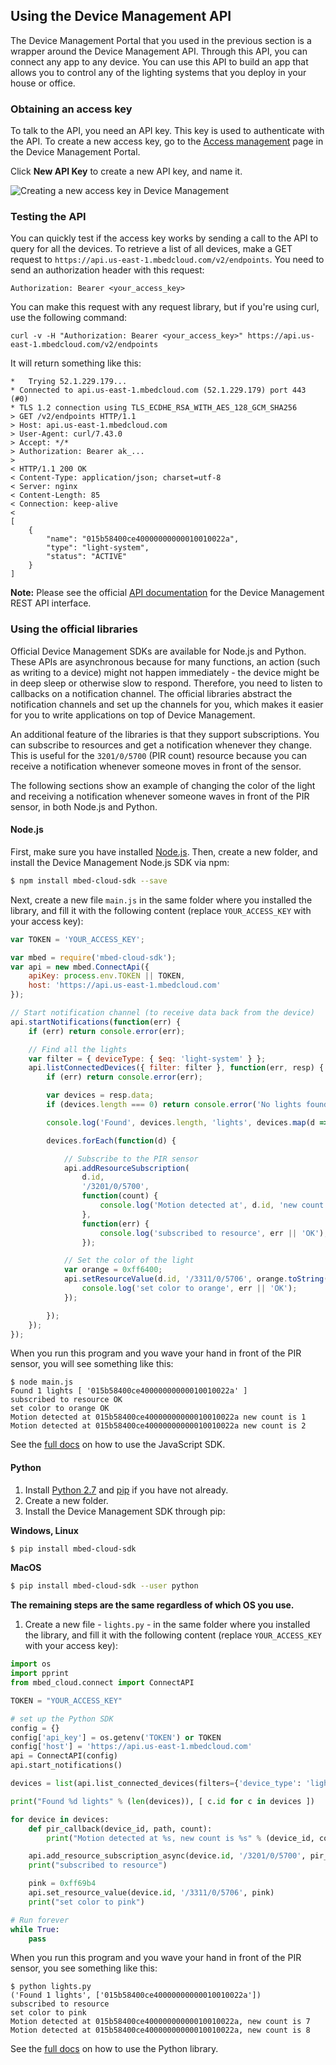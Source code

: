 ## Using the Device Management API

The Device Management Portal that you used in the previous section is a wrapper around the Device Management API. Through this API, you can connect any app to any device. You can use this API to build an app that allows you to control any of the lighting systems that you deploy in your house or office.

### Obtaining an access key

To talk to the API, you need an API key. This key is used to authenticate with the API. To create a new access key, go to the [Access management](https://portal.mbedcloud.com/access/keys) page in the Device Management Portal.

Click **New API Key** to create a new API key, and name it.

<span class="images">![Creating a new access key in Device Management](https://s3-us-west-2.amazonaws.com/cloud-docs-images/lights14.png)</span>

### Testing the API

You can quickly test if the access key works by sending a call to the API to query for all the devices. To retrieve a list of all devices, make a GET request to `https://api.us-east-1.mbedcloud.com/v2/endpoints`. You need to send an authorization header with this request:

```
Authorization: Bearer <your_access_key>
```

You can make this request with any request library, but if you're using curl, use the following command:

```
curl -v -H "Authorization: Bearer <your_access_key>" https://api.us-east-1.mbedcloud.com/v2/endpoints
```

It will return something like this:

```
*   Trying 52.1.229.179...
* Connected to api.us-east-1.mbedcloud.com (52.1.229.179) port 443 (#0)
* TLS 1.2 connection using TLS_ECDHE_RSA_WITH_AES_128_GCM_SHA256
> GET /v2/endpoints HTTP/1.1
> Host: api.us-east-1.mbedcloud.com
> User-Agent: curl/7.43.0
> Accept: */*
> Authorization: Bearer ak_...
>
< HTTP/1.1 200 OK
< Content-Type: application/json; charset=utf-8
< Server: nginx
< Content-Length: 85
< Connection: keep-alive
<
[
    {
        "name": "015b58400ce40000000000010010022a",
        "type": "light-system",
        "status": "ACTIVE"
    }
]
```

<span class="notes">**Note:** Please see the official [API documentation](/docs/current/service-api-references/index.html) for the Device Management REST API interface.</span>

### Using the official libraries

Official Device Management SDKs are available for Node.js and Python. These APIs are asynchronous because for many functions, an action (such as writing to a device) might not happen immediately - the device might be in deep sleep or otherwise slow to respond. Therefore, you need to listen to callbacks on a notification channel. The official libraries abstract the notification channels and set up the channels for you, which makes it easier for you to write applications on top of Device Management.

An additional feature of the libraries is that they support subscriptions. You can subscribe to resources and get a notification whenever they change. This is useful for the `3201/0/5700` (PIR count) resource because you can receive a notification whenever someone moves in front of the sensor.

The following sections show an example of changing the color of the light and receiving a notification whenever someone waves in front of the PIR sensor, in both Node.js and Python.

#### Node.js

First, make sure you have installed [Node.js](http://nodejs.org). Then, create a new folder, and install the Device Management Node.js SDK via npm:

```bash
$ npm install mbed-cloud-sdk --save
```

Next, create a new file `main.js` in the same folder where you installed the library, and fill it with the following content (replace `YOUR_ACCESS_KEY` with your access key):

```js
var TOKEN = 'YOUR_ACCESS_KEY';

var mbed = require('mbed-cloud-sdk');
var api = new mbed.ConnectApi({
    apiKey: process.env.TOKEN || TOKEN,
    host: 'https://api.us-east-1.mbedcloud.com'
});

// Start notification channel (to receive data back from the device)
api.startNotifications(function(err) {
    if (err) return console.error(err);

    // Find all the lights
    var filter = { deviceType: { $eq: 'light-system' } };
    api.listConnectedDevices({ filter: filter }, function(err, resp) {
        if (err) return console.error(err);

        var devices = resp.data;
        if (devices.length === 0) return console.error('No lights found...');

        console.log('Found', devices.length, 'lights', devices.map(d => d.id));

        devices.forEach(function(d) {

            // Subscribe to the PIR sensor
            api.addResourceSubscription(
                d.id,
                '/3201/0/5700',
                function(count) {
                    console.log('Motion detected at', d.id, 'new count is', count);
                },
                function(err) {
                    console.log('subscribed to resource', err || 'OK');
                });

            // Set the color of the light
            var orange = 0xff6400;
            api.setResourceValue(d.id, '/3311/0/5706', orange.toString(), function(err) {
                console.log('set color to orange', err || 'OK');
            });

        });
    });
});
```

When you run this program and you wave your hand in front of the PIR sensor, you will see something like this:

```
$ node main.js
Found 1 lights [ '015b58400ce40000000000010010022a' ]
subscribed to resource OK
set color to orange OK
Motion detected at 015b58400ce40000000000010010022a new count is 1
Motion detected at 015b58400ce40000000000010010022a new count is 2
```

See the [full docs](https://cloud.mbed.com/docs/current/mbed-cloud-sdk-javascript/) on how to use the JavaScript SDK.

#### Python

1. Install [Python 2.7](https://www.python.org/downloads/) and [pip](https://pip.pypa.io/en/stable/installing/) if you have not already.
1. Create a new folder.
1. Install the Device Management SDK through pip:

**Windows, Linux**
```bash
$ pip install mbed-cloud-sdk
```
**MacOS**

```bash
$ pip install mbed-cloud-sdk --user python
```
**The remaining steps are the same regardless of which OS you use.**

1. Create a new file - `lights.py` - in the same folder where you installed the library, and fill it with the following content (replace `YOUR_ACCESS_KEY` with your access key):

```python
import os
import pprint
from mbed_cloud.connect import ConnectAPI

TOKEN = "YOUR_ACCESS_KEY"

# set up the Python SDK
config = {}
config['api_key'] = os.getenv('TOKEN') or TOKEN
config['host'] = 'https://api.us-east-1.mbedcloud.com'
api = ConnectAPI(config)
api.start_notifications()

devices = list(api.list_connected_devices(filters={'device_type': 'light-system'}))

print("Found %d lights" % (len(devices)), [ c.id for c in devices ])

for device in devices:
    def pir_callback(device_id, path, count):
        print("Motion detected at %s, new count is %s" % (device_id, count))

    api.add_resource_subscription_async(device.id, '/3201/0/5700', pir_callback)
    print("subscribed to resource")

    pink = 0xff69b4
    api.set_resource_value(device.id, '/3311/0/5706', pink)
    print("set color to pink")

# Run forever
while True:
    pass
```

When you run this program and you wave your hand in front of the PIR sensor, you see something like this:

```
$ python lights.py
('Found 1 lights', ['015b58400ce40000000000010010022a'])
subscribed to resource
set color to pink
Motion detected at 015b58400ce40000000000010010022a, new count is 7
Motion detected at 015b58400ce40000000000010010022a, new count is 8
```

See the [full docs](https://cloud.mbed.com/docs/current/mbed-cloud-sdk-python/index.html) on how to use the Python library.
